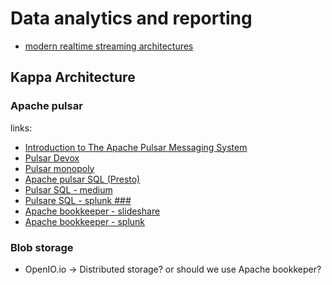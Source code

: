 
# Data analytics and reporting 

* [modern realtime streaming architectures](https://www.slideshare.net/arunkejariwal/modern-realtime-streaming-architectures)


## Kappa Architecture

### Apache pulsar

links: 

* [Introduction to The Apache Pulsar Messaging System](https://www.youtube.com/watch?v=clRO56VR_u8&list=UUW7EEMO5LACmabd4lKulQbQ&index=22)
* [Pulsar Devox](https://www.youtube.com/watch?v=De6avNyQUMw)
* [Pulsar monopoly](https://www.youtube.com/watch?v=0Oatl_d6CfA&list=UUW7EEMO5LACmabd4lKulQbQ&index=25)
* [Apache pulsar SQL (Presto)](https://www.splunk.com/en_us/blog/it/querying-data-streams-with-apache-pulsar-sql.html)
* [Pulsar SQL - medium](https://www.splunk.com/en_us/blog/it/querying-data-streams-with-apache-pulsar-sql.html)
* [Pulsare SQL - splunk ###](https://www.splunk.com/en_us/blog/it/querying-data-streams-with-apache-pulsar-sql.html)
* [Apache bookkeeper - slideshare](https://www.slideshare.net/streamlio/introduction-to-apache-bookkeeper-distributed-storage)
* [Apache bookkeeper - splunk](https://www.splunk.com/en_us/blog/it/introduction-to-apache-bookkeeper.html)

### Blob storage

* OpenIO.io -> Distributed storage? or should we use Apache bookkeper?

